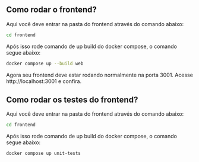 ## Como rodar o frontend?

Aqui você deve entrar na pasta do frontend através do comando abaixo:

```bash
cd frontend
```

Após isso rode comando de up build do docker compose, o comando segue abaixo:

```bash
docker compose up --build web
```

Agora seu frontend deve estar rodando normalmente na porta 3001. Acesse http://localhost:3001 e confira.

## Como rodar os testes do frontend?

Aqui você deve entrar na pasta do frontend através do comando abaixo:

```bash
cd frontend
```

Após isso rode comando de up build do docker compose, o comando segue abaixo:

```bash
docker compose up unit-tests
```
